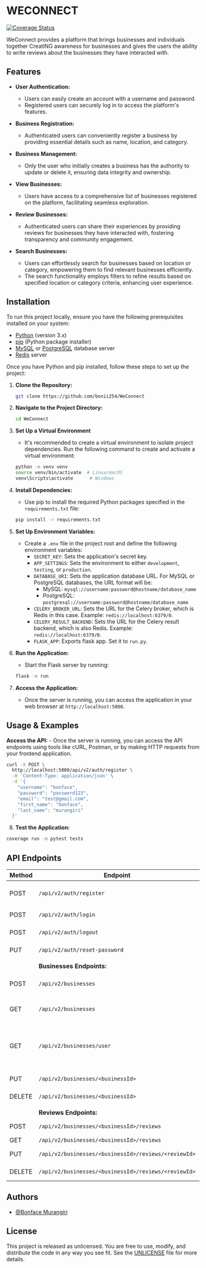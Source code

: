 # WECONNECT
[![Coverage Status](https://badge.coveralls.io/repos/github/bonii254/WeConnect/badge.svg?branch=master)](https://badge.coveralls.io/github/bonii254/WeConnect?branch=master)

WeConnect provides a platform that brings businesses and individuals together CreatING awareness for businesses and gives the users the ability to write reviews about the businesses they have interacted with.


## Features

- **User Authentication:**
  - Users can easily create an account with a username and password.
  - Registered users can securely log in to access the platform's features.

- **Business Registration:**
  - Authenticated users can conveniently register a business by providing essential details such as name, location, and category.

- **Business Management:**
  - Only the user who initially creates a business has the authority to update or delete it, ensuring data integrity and ownership.

- **View Businesses:**
  - Users have access to a comprehensive list of businesses registered on the platform, facilitating seamless exploration.

- **Review Businesses:**
  - Authenticated users can share their experiences by providing reviews for businesses they have interacted with, fostering transparency and community engagement.

- **Search Businesses:**
  - Users can effortlessly search for businesses based on location or category, empowering them to find relevant businesses efficiently.
  - The search functionality employs filters to refine results based on specified location or category criteria, enhancing user experience.
## Installation

To run this project locally, ensure you have the following prerequisites installed on your system:

- [Python](https://www.python.org/downloads/) (version 3.x)
- [pip](https://pip.pypa.io/en/stable/installation/) (Python package installer)
- [MySQL](https://dev.mysql.com/downloads/) or [PostgreSQL](https://www.postgresql.org/download/) database server
- [Redis](https://redis.io/download) server

Once you have Python and pip installed, follow these steps to set up the project:

1. **Clone the Repository:**
    ```sh
    git clone https://github.com/bonii254/WeConnect
    ```

2. **Navigate to the Project Directory:**
    ```sh
    cd WeConnect
    ```

3. **Set Up a Virtual Environment**
    - It's recommended to create a virtual environment to isolate project dependencies. Run the following command to create and activate a virtual environment:
    ```sh
    python -m venv venv
    source venv/bin/activate  # Linux/macOS
    venv\Scripts\activate      # Windows
    ```

4. **Install Dependencies:**
    - Use pip to install the required Python packages specified in the `requirements.txt` file:
    ```sh
    pip install -r requirements.txt
    ```

5. **Set Up Environment Variables:**
    - Create a `.env` file in the project root and define the following environment variables:
      - `SECRET_KEY`: Sets the application's secret key.
      - `APP_SETTINGS`: Sets the environment to either `development`, `testing`, or `production`.
      - `DATABASE_URI`: Sets the application database URL. For MySQL or PostgreSQL databases, the URL format will be:
        - MySQL: `mysql://username:password@hostname/database_name`
        - PostgreSQL: `postgresql://username:password@hostname/database_name`
      - `CELERY_BROKER_URL`: Sets the URL for the Celery broker, which is Redis in this case. Example: `redis://localhost:6379/0`.
      - `CELERY_RESULT_BACKEND`: Sets the URL for the Celery result backend, which is also Redis. Example: `redis://localhost:6379/0`.
      - `FLASK_APP`: Exports flask app. Set it to `run.py`.


6. **Run the Application:**
    - Start the Flask server by running:
    ```sh
    flask -m run
    ```

7. **Access the Application:**
    - Once the server is running, you can access the application in your web browser at `http://localhost:5000`.
    
## Usage & Examples
**Access the API:**
    - Once the server is running, you can access the API endpoints using tools like cURL, Postman, or by making HTTP requests from your frontend application.
```bash
curl -X POST \
  http://localhost:5000/api/v2/auth/register \
  -H 'Content-Type: application/json' \
  -d '{
    "username": "bonface",
    "password": "password123",
    "email": "test@gmail.com",
    "first_name": "bonface",
    "last_name": "murangiri"
  }'
```
8. **Test the Application:**
```bash
coverage run -m pytest tests
```








## API Endpoints

| Method | Endpoint                                     | Description                           |
|--------|----------------------------------------------|---------------------------------------|
| POST   | `/api/v2/auth/register`                      | Creates a user account                |
| POST   | `/api/v2/auth/login`                         | Logs in a user                        |
| POST   | `/api/v2/auth/logout`                        | Logout a user                         |
| PUT    | `/api/v2/auth/reset-password`                | Resets user password                  |
|        |                                              |                                       |
|        | **Businesses Endpoints:**                   |                                       |
| POST   | `/api/v2/businesses`                         | Register a new business               |
| GET    | `/api/v2/businesses`                         | List all registered businesses        |
| GET    | `/api/v2/businesses/user`                    | Gets all businesses for the current logged in user |
| PUT    | `/api/v2/businesses/<businessId>`            | Update business                       |
| DELETE | `/api/v2/businesses/<businessId>`            | Deletes a business                    |
|        |                                              |                                       |
|        | **Reviews Endpoints:**                      |                                       |
| POST   | `/api/v2/businesses/<businessId>/reviews`    | Create a new review                   |
| GET    | `/api/v2/businesses/<businessId>/reviews`    | Get reviews                           |
| PUT    | `/api/v2/businesses/<businessId>/reviews/<reviewId>` | Updates a review            |
| DELETE | `/api/v2/businesses/<businessId>/reviews/<reviewId>` | Deletes a review            |


## Authors

- [@Bonface Murangiri](https://www.github.com/bonii254)


## License
This project is released as unlicensed. You are free to use, modify, and distribute the code in any way you see fit. See the [UNLICENSE](UNLICENSE) file for more details.



